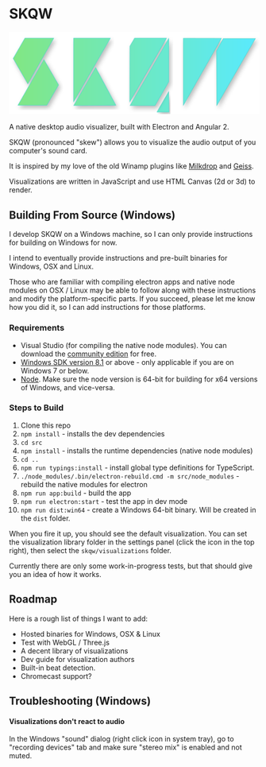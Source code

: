 # SKQW

![SKQW Logo](src/assets/images/logo.png)

A native desktop audio visualizer, built with Electron and Angular 2.

SKQW (pronounced "skew") allows you to visualize the audio output of you computer's sound card. 

It is inspired by my love of the old Winamp plugins like [Milkdrop](https://www.google.com/search?tbm=isch&q=milkdrop+plugin+visualization) and [Geiss](https://www.google.com/search?q=geiss+plugin+visualization&tbm=isch).

Visualizations are written in JavaScript and use HTML Canvas (2d or 3d) to render.

## Building From Source (Windows)

I develop SKQW on a Windows machine, so I can only provide instructions for building on Windows for now. 

I intend to eventually provide instructions and pre-built binaries for Windows, OSX and Linux.

Those who are familiar with compiling electron apps and native node modules on OSX / Linux may be able to follow along with these instructions and modify the platform-specific parts. If you succeed, please let me know how you did it, so I can add instructions for those platforms.

### Requirements

- Visual Studio (for compiling the native node modules). You can download the [community edition](https://www.visualstudio.com/en-us/products/visual-studio-community-vs.aspx) for free.
- [Windows SDK version 8.1](https://developer.microsoft.com/en-us/windows/downloads/windows-8-1-sdk) or above - only applicable if you are on Windows 7 or below.
- [Node](https://nodejs.org/en/). Make sure the node version is 64-bit for building for x64 versions of Windows, and vice-versa.

### Steps to Build

1. Clone this repo
2. `npm install` - installs the dev dependencies
3. `cd src`
4. `npm install` - installs the runtime dependencies (native node modules)
5. `cd ..`
7. `npm run typings:install` - install global type definitions for TypeScript.
6. `./node_modules/.bin/electron-rebuild.cmd -m src/node_modules` - rebuild the native modules for electron
7. `npm run app:build` - build the app
8. `npm run electron:start` - test the app in dev mode
9. `npm run dist:win64` - create a Windows 64-bit binary. Will be created in the `dist` folder.

When you fire it up, you should see the default visualization. You can set the visualization library folder in the settings panel (click the icon in the top right), then select the `skqw/visualizations` folder.

Currently there are only some work-in-progress tests, but that should give you an idea of how it works.

## Roadmap

Here is a rough list of things I want to add:

- Hosted binaries for Windows, OSX & Linux
- Test with WebGL / Three.js 
- A decent library of visualizations
- Dev guide for visualization authors
- Built-in beat detection.
- Chromecast support? 

## Troubleshooting (Windows)

#### Visualizations don't react to audio
In the Windows "sound" dialog (right click icon in system tray), go to "recording devices" tab and make sure "stereo mix" is enabled and not muted.
